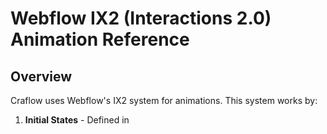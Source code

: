 # Webflow IX2 (Interactions 2.0) Animation Reference

## Overview

Craflow uses Webflow's IX2 system for animations. This system works by:

1. **Initial States** - Defined in <style> block with data-w-id selectors
2. **Animation Timeline** - Stored in webflow.js
3. **Triggers** - Scroll, click, hover, or page load

## Total IX2 Configurations: 10

## data-w-id Configurations


### 1. 9d817b3f-8659-a727-22d1-a2a8ff4193ad

**Initial CSS State:**
```css
[data-w-id="9d817b3f-8659-a727-22d1-a2a8ff4193ad"] {
-webkit-transform:translate3d(0%, 0, 0) scale3d(1, 1, 1) rotateX(0) rotateY(0) rotateZ(0) skew(0, 0);-moz-transform:translate3d(0%, 0, 0) scale3d(1, 1, 1) rotateX(0) rotateY(0) rotateZ(0) skew(0, 0);-ms-transform:translate3d(0%, 0, 0) scale3d(1, 1, 1) rotateX(0) rotateY(0) rotateZ(0) skew(0, 0);transform:translate3d(0%, 0, 0) scale3d(1, 1, 1) rotateX(0) rotateY(0) rotateZ(0) skew(0, 0);
}
```


### 2. 9d817b3f-8659-a727-22d1-a2a8ff4193af

**Initial CSS State:**
```css
[data-w-id="9d817b3f-8659-a727-22d1-a2a8ff4193af"] {
-webkit-transform:translate3d(0, 0%, 0) scale3d(1, 1, 1) rotateX(0) rotateY(0) rotateZ(0) skew(0, 0);-moz-transform:translate3d(0, 0%, 0) scale3d(1, 1, 1) rotateX(0) rotateY(0) rotateZ(0) skew(0, 0);-ms-transform:translate3d(0, 0%, 0) scale3d(1, 1, 1) rotateX(0) rotateY(0) rotateZ(0) skew(0, 0);transform:translate3d(0, 0%, 0) scale3d(1, 1, 1) rotateX(0) rotateY(0) rotateZ(0) skew(0, 0);
}
```


### 3. 9d817b3f-8659-a727-22d1-a2a8ff419389

**Initial CSS State:**
```css
[data-w-id="9d817b3f-8659-a727-22d1-a2a8ff419389"] {
-webkit-transform:translate3d(0%, 0, 0) scale3d(1, 1, 1) rotateX(0) rotateY(0) rotateZ(0) skew(0, 0);-moz-transform:translate3d(0%, 0, 0) scale3d(1, 1, 1) rotateX(0) rotateY(0) rotateZ(0) skew(0, 0);-ms-transform:translate3d(0%, 0, 0) scale3d(1, 1, 1) rotateX(0) rotateY(0) rotateZ(0) skew(0, 0);transform:translate3d(0%, 0, 0) scale3d(1, 1, 1) rotateX(0) rotateY(0) rotateZ(0) skew(0, 0);
}
```


### 4. 9d817b3f-8659-a727-22d1-a2a8ff41938b

**Initial CSS State:**
```css
[data-w-id="9d817b3f-8659-a727-22d1-a2a8ff41938b"] {
-webkit-transform:translate3d(0, 0%, 0) scale3d(1, 1, 1) rotateX(0) rotateY(0) rotateZ(0) skew(0, 0);-moz-transform:translate3d(0, 0%, 0) scale3d(1, 1, 1) rotateX(0) rotateY(0) rotateZ(0) skew(0, 0);-ms-transform:translate3d(0, 0%, 0) scale3d(1, 1, 1) rotateX(0) rotateY(0) rotateZ(0) skew(0, 0);transform:translate3d(0, 0%, 0) scale3d(1, 1, 1) rotateX(0) rotateY(0) rotateZ(0) skew(0, 0);
}
```


### 5. 9d817b3f-8659-a727-22d1-a2a8ff41939b

**Initial CSS State:**
```css
[data-w-id="9d817b3f-8659-a727-22d1-a2a8ff41939b"] {
-webkit-transform:translate3d(0%, 0, 0) scale3d(1, 1, 1) rotateX(0) rotateY(0) rotateZ(0) skew(0, 0);-moz-transform:translate3d(0%, 0, 0) scale3d(1, 1, 1) rotateX(0) rotateY(0) rotateZ(0) skew(0, 0);-ms-transform:translate3d(0%, 0, 0) scale3d(1, 1, 1) rotateX(0) rotateY(0) rotateZ(0) skew(0, 0);transform:translate3d(0%, 0, 0) scale3d(1, 1, 1) rotateX(0) rotateY(0) rotateZ(0) skew(0, 0);
}
```


### 6. 9d817b3f-8659-a727-22d1-a2a8ff41939d

**Initial CSS State:**
```css
[data-w-id="9d817b3f-8659-a727-22d1-a2a8ff41939d"] {
-webkit-transform:translate3d(0, 0%, 0) scale3d(1, 1, 1) rotateX(0) rotateY(0) rotateZ(0) skew(0, 0);-moz-transform:translate3d(0, 0%, 0) scale3d(1, 1, 1) rotateX(0) rotateY(0) rotateZ(0) skew(0, 0);-ms-transform:translate3d(0, 0%, 0) scale3d(1, 1, 1) rotateX(0) rotateY(0) rotateZ(0) skew(0, 0);transform:translate3d(0, 0%, 0) scale3d(1, 1, 1) rotateX(0) rotateY(0) rotateZ(0) skew(0, 0);
}
```


### 7. 9d817b3f-8659-a727-22d1-a2a8ff4193bf

**Initial CSS State:**
```css
[data-w-id="9d817b3f-8659-a727-22d1-a2a8ff4193bf"] {
-webkit-transform:translate3d(0%, 0, 0) scale3d(1, 1, 1) rotateX(0) rotateY(0) rotateZ(0) skew(0, 0);-moz-transform:translate3d(0%, 0, 0) scale3d(1, 1, 1) rotateX(0) rotateY(0) rotateZ(0) skew(0, 0);-ms-transform:translate3d(0%, 0, 0) scale3d(1, 1, 1) rotateX(0) rotateY(0) rotateZ(0) skew(0, 0);transform:translate3d(0%, 0, 0) scale3d(1, 1, 1) rotateX(0) rotateY(0) rotateZ(0) skew(0, 0);
}
```


### 8. 9d817b3f-8659-a727-22d1-a2a8ff4193c1

**Initial CSS State:**
```css
[data-w-id="9d817b3f-8659-a727-22d1-a2a8ff4193c1"] {
-webkit-transform:translate3d(0, 0%, 0) scale3d(1, 1, 1) rotateX(0) rotateY(0) rotateZ(0) skew(0, 0);-moz-transform:translate3d(0, 0%, 0) scale3d(1, 1, 1) rotateX(0) rotateY(0) rotateZ(0) skew(0, 0);-ms-transform:translate3d(0, 0%, 0) scale3d(1, 1, 1) rotateX(0) rotateY(0) rotateZ(0) skew(0, 0);transform:translate3d(0, 0%, 0) scale3d(1, 1, 1) rotateX(0) rotateY(0) rotateZ(0) skew(0, 0);
}
```


### 9. ee7e11aa-f33a-7c5b-4bf7-639b0527a9c4

**Initial CSS State:**
```css
[data-w-id="ee7e11aa-f33a-7c5b-4bf7-639b0527a9c4"] {
-webkit-transform:translate3d(0%, 0, 0) scale3d(1, 1, 1) rotateX(0) rotateY(0) rotateZ(0) skew(0, 0);-moz-transform:translate3d(0%, 0, 0) scale3d(1, 1, 1) rotateX(0) rotateY(0) rotateZ(0) skew(0, 0);-ms-transform:translate3d(0%, 0, 0) scale3d(1, 1, 1) rotateX(0) rotateY(0) rotateZ(0) skew(0, 0);transform:translate3d(0%, 0, 0) scale3d(1, 1, 1) rotateX(0) rotateY(0) rotateZ(0) skew(0, 0);
}
```


### 10. ee7e11aa-f33a-7c5b-4bf7-639b0527a9c6

**Initial CSS State:**
```css
[data-w-id="ee7e11aa-f33a-7c5b-4bf7-639b0527a9c6"] {
-webkit-transform:translate3d(0, 0%, 0) scale3d(1, 1, 1) rotateX(0) rotateY(0) rotateZ(0) skew(0, 0);-moz-transform:translate3d(0, 0%, 0) scale3d(1, 1, 1) rotateX(0) rotateY(0) rotateZ(0) skew(0, 0);-ms-transform:translate3d(0, 0%, 0) scale3d(1, 1, 1) rotateX(0) rotateY(0) rotateZ(0) skew(0, 0);transform:translate3d(0, 0%, 0) scale3d(1, 1, 1) rotateX(0) rotateY(0) rotateZ(0) skew(0, 0);
}
```




## How IX2 Works

### 1. Initial State (CSS)
Elements start with transforms/opacity defined in the <style> block.

Example:
```css
[data-w-id="abc123"] {
  -webkit-transform: translate3d(0, 110%, 0);
  transform: translate3d(0, 110%, 0);
  opacity: 0;
}
```

### 2. Animation Timeline (JavaScript)
webflow.js contains the animation timelines that animate from initial state to final state.

### 3. Trigger (HTML attribute)
The data-w-id attribute links the element to its animation timeline.

Example:
```html
<div data-w-id="abc123" class="text-item">
  <h2>Animated Text</h2>
</div>
```

## Common Animation Patterns

### Text Reveal Animation
```css
/* Initial: Hidden below, rotated */
transform: translate3d(0, 110%, 0) rotateX(45deg);

/* Final: Visible, normal rotation */
transform: translate3d(0, 0%, 0) rotateX(0deg);
```

### 3D Frame Animation
```css
/* Initial: Far back in 3D space */
transform: translate3d(0, -200vw, -500vw);
opacity: 0;

/* Final: Normal position */
transform: translate3d(0, 0, 0);
opacity: 1;
```

### Slide-in Animation
```css
/* Initial: Off-screen left */
transform: translate3d(-100%, 0, 0);

/* Final: On-screen */
transform: translate3d(0%, 0, 0);
```

### Button Hover Effect
```css
/* Default state */
.button-text { transform: translate3d(0, 0%, 0); }

/* Hover state */
.button-text { transform: translate3d(0, -100%, 0); }
```

## Implementation Checklist

- [x] Include normalize.css, webflow.css, craflow.css
- [x] Include webflow.js (contains IX2 engine)
- [x] Add initial state <style> block to <head>
- [x] Preserve all data-w-id attributes on animated elements
- [x] Preserve transform-style: preserve-3d for 3D animations
- [ ] Test on actual page (animations should trigger automatically)

## Debugging IX2 Animations

If animations don't work:

1. **Check console for errors**
   ```
   Open DevTools → Console tab
   ```

2. **Verify webflow.js loaded**
   ```javascript
   console.log(typeof Webflow); // Should not be "undefined"
   ```

3. **Check data-w-id exists**
   ```javascript
   document.querySelectorAll('[data-w-id]').length
   ```

4. **Verify CSS loaded**
   Check Network tab - all CSS files should load with 200 status

5. **Check initial states**
   Elements should have transform styles applied on page load

## Complete IX2 Style Block

```html
<style>
@media (min-width:992px) {html.w-mod-js:not(.w-mod-ix) [data-w-id="9d817b3f-8659-a727-22d1-a2a8ff4193ad"] {-webkit-transform:translate3d(0%, 0, 0) scale3d(1, 1, 1) rotateX(0) rotateY(0) rotateZ(0) skew(0, 0);-moz-transform:translate3d(0%, 0, 0) scale3d(1, 1, 1) rotateX(0) rotateY(0) rotateZ(0) skew(0, 0);-ms-transform:translate3d(0%, 0, 0) scale3d(1, 1, 1) rotateX(0) rotateY(0) rotateZ(0) skew(0, 0);transform:translate3d(0%, 0, 0) scale3d(1, 1, 1) rotateX(0) rotateY(0) rotateZ(0) skew(0, 0);}html.w-mod-js:not(.w-mod-ix) [data-w-id="9d817b3f-8659-a727-22d1-a2a8ff4193af"] {-webkit-transform:translate3d(0, 0%, 0) scale3d(1, 1, 1) rotateX(0) rotateY(0) rotateZ(0) skew(0, 0);-moz-transform:translate3d(0, 0%, 0) scale3d(1, 1, 1) rotateX(0) rotateY(0) rotateZ(0) skew(0, 0);-ms-transform:translate3d(0, 0%, 0) scale3d(1, 1, 1) rotateX(0) rotateY(0) rotateZ(0) skew(0, 0);transform:translate3d(0, 0%, 0) scale3d(1, 1, 1) rotateX(0) rotateY(0) rotateZ(0) skew(0, 0);}html.w-mod-js:not(.w-mod-ix) [data-w-id="9d817b3f-8659-a727-22d1-a2a8ff419389"] {-webkit-transform:translate3d(0%, 0, 0) scale3d(1, 1, 1) rotateX(0) rotateY(0) rotateZ(0) skew(0, 0);-moz-transform:translate3d(0%, 0, 0) scale3d(1, 1, 1) rotateX(0) rotateY(0) rotateZ(0) skew(0, 0);-ms-transform:translate3d(0%, 0, 0) scale3d(1, 1, 1) rotateX(0) rotateY(0) rotateZ(0) skew(0, 0);transform:translate3d(0%, 0, 0) scale3d(1, 1, 1) rotateX(0) rotateY(0) rotateZ(0) skew(0, 0);}html.w-mod-js:not(.w-mod-ix) [data-w-id="9d817b3f-8659-a727-22d1-a2a8ff41938b"] {-webkit-transform:translate3d(0, 0%, 0) scale3d(1, 1, 1) rotateX(0) rotateY(0) rotateZ(0) skew(0, 0);-moz-transform:translate3d(0, 0%, 0) scale3d(1, 1, 1) rotateX(0) rotateY(0) rotateZ(0) skew(0, 0);-ms-transform:translate3d(0, 0%, 0) scale3d(1, 1, 1) rotateX(0) rotateY(0) rotateZ(0) skew(0, 0);transform:translate3d(0, 0%, 0) scale3d(1, 1, 1) rotateX(0) rotateY(0) rotateZ(0) skew(0, 0);}html.w-mod-js:not(.w-mod-ix) [data-w-id="9d817b3f-8659-a727-22d1-a2a8ff41939b"] {-webkit-transform:translate3d(0%, 0, 0) scale3d(1, 1, 1) rotateX(0) rotateY(0) rotateZ(0) skew(0, 0);-moz-transform:translate3d(0%, 0, 0) scale3d(1, 1, 1) rotateX(0) rotateY(0) rotateZ(0) skew(0, 0);-ms-transform:translate3d(0%, 0, 0) scale3d(1, 1, 1) rotateX(0) rotateY(0) rotateZ(0) skew(0, 0);transform:translate3d(0%, 0, 0) scale3d(1, 1, 1) rotateX(0) rotateY(0) rotateZ(0) skew(0, 0);}html.w-mod-js:not(.w-mod-ix) [data-w-id="9d817b3f-8659-a727-22d1-a2a8ff41939d"] {-webkit-transform:translate3d(0, 0%, 0) scale3d(1, 1, 1) rotateX(0) rotateY(0) rotateZ(0) skew(0, 0);-moz-transform:translate3d(0, 0%, 0) scale3d(1, 1, 1) rotateX(0) rotateY(0) rotateZ(0) skew(0, 0);-ms-transform:translate3d(0, 0%, 0) scale3d(1, 1, 1) rotateX(0) rotateY(0) rotateZ(0) skew(0, 0);transform:translate3d(0, 0%, 0) scale3d(1, 1, 1) rotateX(0) rotateY(0) rotateZ(0) skew(0, 0);}html.w-mod-js:not(.w-mod-ix) [data-w-id="9d817b3f-8659-a727-22d1-a2a8ff4193bf"] {-webkit-transform:translate3d(0%, 0, 0) scale3d(1, 1, 1) rotateX(0) rotateY(0) rotateZ(0) skew(0, 0);-moz-transform:translate3d(0%, 0, 0) scale3d(1, 1, 1) rotateX(0) rotateY(0) rotateZ(0) skew(0, 0);-ms-transform:translate3d(0%, 0, 0) scale3d(1, 1, 1) rotateX(0) rotateY(0) rotateZ(0) skew(0, 0);transform:translate3d(0%, 0, 0) scale3d(1, 1, 1) rotateX(0) rotateY(0) rotateZ(0) skew(0, 0);}html.w-mod-js:not(.w-mod-ix) [data-w-id="9d817b3f-8659-a727-22d1-a2a8ff4193c1"] {-webkit-transform:translate3d(0, 0%, 0) scale3d(1, 1, 1) rotateX(0) rotateY(0) rotateZ(0) skew(0, 0);-moz-transform:translate3d(0, 0%, 0) scale3d(1, 1, 1) rotateX(0) rotateY(0) rotateZ(0) skew(0, 0);-ms-transform:translate3d(0, 0%, 0) scale3d(1, 1, 1) rotateX(0) rotateY(0) rotateZ(0) skew(0, 0);transform:translate3d(0, 0%, 0) scale3d(1, 1, 1) rotateX(0) rotateY(0) rotateZ(0) skew(0, 0);}html.w-mod-js:not(.w-mod-ix) [data-w-id="ee7e11aa-f33a-7c5b-4bf7-639b0527a9c4"] {-webkit-transform:translate3d(0%, 0, 0) scale3d(1, 1, 1) rotateX(0) rotateY(0) rotateZ(0) skew(0, 0);-moz-transform:translate3d(0%, 0, 0) scale3d(1, 1, 1) rotateX(0) rotateY(0) rotateZ(0) skew(0, 0);-ms-transform:translate3d(0%, 0, 0) scale3d(1, 1, 1) rotateX(0) rotateY(0) rotateZ(0) skew(0, 0);transform:translate3d(0%, 0, 0) scale3d(1, 1, 1) rotateX(0) rotateY(0) rotateZ(0) skew(0, 0);}html.w-mod-js:not(.w-mod-ix) [data-w-id="ee7e11aa-f33a-7c5b-4bf7-639b0527a9c6"] {-webkit-transform:translate3d(0, 0%, 0) scale3d(1, 1, 1) rotateX(0) rotateY(0) rotateZ(0) skew(0, 0);-moz-transform:translate3d(0, 0%, 0) scale3d(1, 1, 1) rotateX(0) rotateY(0) rotateZ(0) skew(0, 0);-ms-transform:translate3d(0, 0%, 0) scale3d(1, 1, 1) rotateX(0) rotateY(0) rotateZ(0) skew(0, 0);transform:translate3d(0, 0%, 0) scale3d(1, 1, 1) rotateX(0) rotateY(0) rotateZ(0) skew(0, 0);}}
</style>
```

---

Generated: 2025-11-01T17:09:24.502Z
